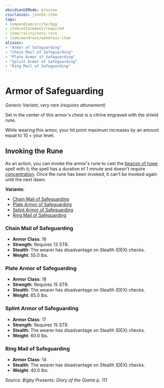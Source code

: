 ```yaml
---
obsidianUIMode: preview
cssclasses: json5e-item
tags:
- compendium/src/5e/bgg
- item/attunement/required
- item/rarity/very-rare
- item/wondrous/wondrous-item
aliases: 
- "Armor of Safeguarding"
- "Chain Mail of Safeguarding"
- "Plate Armor of Safeguarding"
- "Splint Armor of Safeguarding"
- "Ring Mail of Safeguarding"
---
```

# Armor of Safeguarding
*Generic Variant, very rare (requires attunement)*  


Set in the center of this armor's chest is a citrine engraved with the shield rune.

While wearing this armor, your hit point maximum increases by an amount equal to 10 + your level.

## Invoking the Rune

As an action, you can invoke the armor's rune to cast the [beacon of hope](compendium/spells/beacon-of-hope.md) spell with it; the spell has a duration of 1 minute and doesn't require [concentration](rules/conditions.md#concentration). Once the rune has been invoked, it can't be invoked again until the next dawn.

**Variants**:
- [Chain Mail of Safeguarding](#Chain%20Mail%20of%20Safeguarding)
- [Plate Armor of Safeguarding](#Plate%20Armor%20of%20Safeguarding)
- [Splint Armor of Safeguarding](#Splint%20Armor%20of%20Safeguarding)
- [Ring Mail of Safeguarding](#Ring%20Mail%20of%20Safeguarding)

### Chain Mail of Safeguarding

- **Armor Class**: 16
- **Strength**: Requires 13 STR.
- **Stealth**: The wearer has disadvantage on Stealth (DEX) checks.
- **Weight**: 55.0 lbs.

### Plate Armor of Safeguarding

- **Armor Class**: 18
- **Strength**: Requires 15 STR.
- **Stealth**: The wearer has disadvantage on Stealth (DEX) checks.
- **Weight**: 65.0 lbs.

### Splint Armor of Safeguarding

- **Armor Class**: 17
- **Strength**: Requires 15 STR.
- **Stealth**: The wearer has disadvantage on Stealth (DEX) checks.
- **Weight**: 60.0 lbs.

### Ring Mail of Safeguarding

- **Armor Class**: 14
- **Stealth**: The wearer has disadvantage on Stealth (DEX) checks.
- **Weight**: 40.0 lbs.


*Source: Bigby Presents: Glory of the Giants p. 111*
